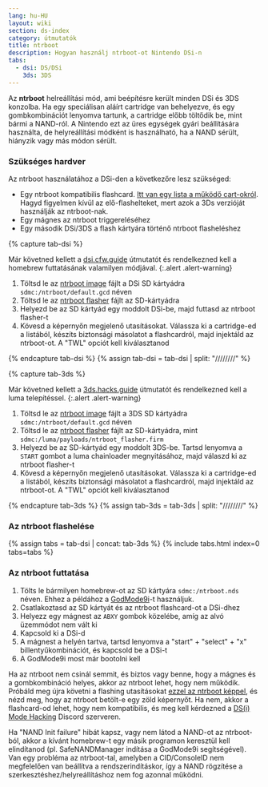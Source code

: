 ```yaml
---
lang: hu-HU
layout: wiki
section: ds-index
category: útmutatók
title: ntrboot
description: Hogyan használj ntrboot-ot Nintendo DSi-n
tabs:
  - dsi: DS/DSi
    3ds: 3DS
---
```


Az **ntrboot** helreállítási mód, ami beépítésre került minden DSi és 3DS konzolba. Ha egy speciálisan aláírt cartridge van behelyezve, és egy gombkombinációt lenyomva tartunk, a cartridge előbb töltődik be, mint bármi a NAND-ról. A Nintendo ezt az üres egységek gyári beállítására használta, de helyreállítási módként is használható, ha a NAND sérült, hiányzik vagy más módon sérült.

### Szükséges hardver

Az ntrboot használatához a DSi-den a következőre lesz szükséged:

- Egy ntrboot kompatibilis flashcard. [Itt van egy lista a működő cart-okról](https://www.flashcarts.net/ntrboot-ds-carts.html?tab=flashable). Hagyd figyelmen kívül az elő-flashelteket, mert azok a 3Ds verzióját használják az ntrboot-nak.
- Egy mágnes az ntrboot triggereléséhez
- Egy második DSi/3DS a flash kártyára történő ntrboot flasheléshez

{% capture tab-dsi %}

Már követned kellett a [dsi.cfw.guide](https://dsi.cfw.guide) útmutatót és rendelkezned kell a homebrew futtatásának valamilyen módjával.
{:.alert .alert-warning}

1. Töltsd le az [ntrboot image](/assets/files/default.gcd) fájlt a DSi SD kártyádra `sdmc:/ntrboot/default.gcd` néven
2. Töltsd le az [ntrboot flasher](/assets/files/ntrboot_flasher_nds.nds) fájlt az SD-kártyádra
3. Helyezd be az SD kártyád egy moddolt DSi-be, majd futtasd az ntrboot flasher-t
4. Kövesd a képernyőn megjelenő utasításokat. Válassza ki a cartridge-ed a listából, készíts biztonsági másolatot a flashcardról, majd injektáld az ntrboot-ot. A "TWL" opciót kell kiválasztanod

{% endcapture tab-dsi %}
{% assign tab-dsi = tab-dsi | split: "////////" %}

{% capture tab-3ds %}

Már követned kellett a [3ds.hacks.guide](https://3ds.hacks.guide) útmutatót és rendelkezned kell a luma telepítéssel.
{:.alert .alert-warning}

1. Töltsd le az [ntrboot image](/assets/files/default.gcd) fájlt a 3DS SD kártyádra `sdmc:/ntrboot/default.gcd` néven
2. Töltsd le az [ntrboot flasher](/assets/files/ntrboot_flasher.firm) fájlt az SD-kártyádra, mint `sdmc:/luma/payloads/ntrboot_flasher.firm`
3. Helyezd be az SD-kártyád egy moddolt 3DS-be. Tartsd lenyomva a `START` gombot a luma chainloader megnyitásához, majd válaszd ki az ntrboot flasher-t
4. Kövesd a képernyőn megjelenő utasításokat. Válassza ki a cartridge-ed a listából, készíts biztonsági másolatot a flashcardról, majd injektáld az ntrboot-ot. A "TWL" opciót kell kiválasztanod

{% endcapture tab-3ds %}
{% assign tab-3ds = tab-3ds | split: "////////" %}

### Az ntrboot flashelése

{% assign tabs = tab-dsi | concat: tab-3ds %}
{% include tabs.html index=0 tabs=tabs %}

### Az ntrboot futtatása

1. Tölts le bármilyen homebrew-ot az SD kártyára `sdmc:/ntrboot.nds` néven. Ehhez a példához a [GodMode9i](https://github.com/DS-Homebrew/GodMode9i/releases/)-t használjuk.
2. Csatlakoztasd az SD kártyát és az ntrboot flashcard-ot a DSi-dhez
3. Helyezz egy mágnest az `ABXY` gombok közelébe, amíg az alvó üzemmódot nem vált ki
4. Kapcsold ki a DSi-d
5. A mágnest a helyén tartva, tartsd lenyomva a "start" + "select" + "x" billentyűkombinációt, és kapcsold be a DSi-t
6. A GodMode9i most már bootolni kell

Ha az ntrboot nem csinál semmit, és biztos vagy benne, hogy a mágnes és a gombkombináció helyes, akkor az ntrboot lehet, hogy nem működik. Próbáld meg újra követni a flashing utasításokat [ezzel az ntrboot képpel](/assets/files/default_green.gcd), és nézd meg, hogy az ntrboot betölt-e egy zöld képernyőt. Ha nem, akkor a flashcard-od lehet, hogy nem kompatibilis, és meg kell kérdezned a [DS(i) Mode Hacking](https://ds-homebrew.com/discord) Discord szerveren.

Ha "NAND Init failure" hibát kapsz, vagy nem látod a NAND-ot az ntrboot-ból, akkor a kívánt homebrew-t egy másik programon keresztül kell elindítanod (pl. SafeNANDManager indítása a GodMode9i segítségével). Van egy probléma az ntrboot-tal, amelyben a CID/ConsoleID nem megfelelően van beállítva a rendszerindításkor, így a NAND rögzítése a szerkesztéshez/helyreállításhoz nem fog azonnal működni.
